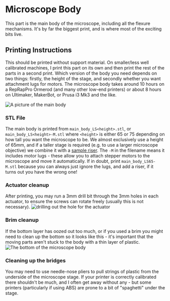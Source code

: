 # Microscope Body
This part is the main body of the microscope, including all the flexure mechanisms.  It's by far the biggest print, and is where most of the exciting bits live.

## Printing Instructions
This should be printed without support material.  On smaller/less well calibrated machines, I print this part on its own and then print the rest of the parts in a second print.  Which version of the body you need depends on two things: firstly, the height of the stage, and secondly whether you want attachment lugs for motors.  The microscope body takes around 10 hours on a RepRapPro Ormerod (and many other low-end printers) or about 8 hours on Ultimaker, MakerBot, or Prusa i3 Mk3 and the like. 

![A picture of the main body](./images/main_body.jpg)

### STL File
The main body is printed from ``main_body_LS<height>.stl``, or ``main_body_LS<height>-M.stl`` where ``<height>`` is either 65 or 75 depending on how tall you want the microscope to be.  We almost exclusively use a height of 65mm, and if a taller stage is required (e.g. to use a larger microscope objective) we combine it with a [sample riser](./sample_riser.md).  The ``-M`` in the filename means it includes motor lugs - these allow you to attach stepper motors to the microscope and move it automatically.  If in doubt, print ``main_body_LS65-M.stl`` because you can always just ignore the lugs, and add a riser, if it turns out you have the wrong one!

### Actuator cleanup
After printing, you may run a 3mm drill bit through the 3mm holes in each actuator, to ensure the screws can rotate freely (usually this is not necessary).
![drilling out the hole for the actuator](./images/main_body_drill.jpg)

### Brim cleanup
If the bottom layer has oozed out too much, or if you used a brim you might need to clean up the bottom so it looks like this - it's important that the moving parts aren't stuck to the body with a thin layer of plastic.
![The bottom of the microscope body](./images/main_body_bottom.jpg)

### Cleaning up the bridges
You may need to use needle-nose pliers to pull strings of plastic from the underside of the microscope stage.  If your printer is correctly calibrated there shouldn't be much, and I often get away without any - but some printers (particularly if using ABS) are prone to a bit of "spaghetti" under the stage.



